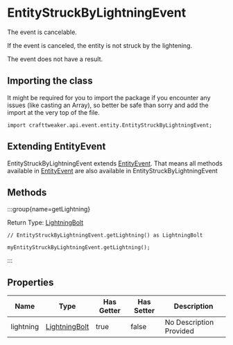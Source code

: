 # EntityStruckByLightningEvent



The event is cancelable.

If the event is canceled, the entity is not struck by the lightening.

The event does not have a result.



## Importing the class

It might be required for you to import the package if you encounter any issues (like casting an Array), so better be safe than sorry and add the import at the very top of the file.
```zenscript
import crafttweaker.api.event.entity.EntityStruckByLightningEvent;
```


## Extending EntityEvent

EntityStruckByLightningEvent extends [EntityEvent](/vanilla/api/event/entity/EntityEvent). That means all methods available in [EntityEvent](/vanilla/api/event/entity/EntityEvent) are also available in EntityStruckByLightningEvent

## Methods

:::group{name=getLightning}

Return Type: [LightningBolt](/vanilla/api/entity/type/misc/LightningBolt)

```zenscript
// EntityStruckByLightningEvent.getLightning() as LightningBolt

myEntityStruckByLightningEvent.getLightning();
```

:::


## Properties

| Name | Type | Has Getter | Has Setter | Description |
|------|------|------------|------------|-------------|
| lightning | [LightningBolt](/vanilla/api/entity/type/misc/LightningBolt) | true | false | No Description Provided |

